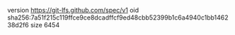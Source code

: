version https://git-lfs.github.com/spec/v1
oid sha256:7a51f215c119ffce9ce8dcadffcf9ed48cbb52399b1c6a4940c1bb146238d2f6
size 6454
